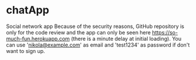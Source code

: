 # chatApp
Social network app
Because of the security reasons, GitHub repository is only for the code review and the app can only be seen here https://so-much-fun.herokuapp.com (there is a minute delay at initial loading). You can use 'nikola@example.com' as email and 'test1234' as password if don't want to sign up.
